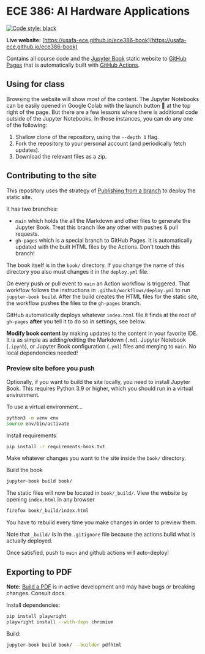 # ECE 386: AI Hardware Applications

[![Code style: black](https://img.shields.io/badge/code%20style-black-000000.svg)](https://github.com/psf/black)

**Live website:** [https://usafa-ece.github.io/ece386-book](https://usafa-ece.github.io/ece386-book)

Contains all course code and the [Jupyter Book](https://jupyterbook.org/en/stable/intro.html) static website to [GitHub Pages](https://docs.github.com/en/pages/getting-started-with-github-pages/about-github-pages)
that is automatically built with [GitHub Actions](https://docs.github.com/en/actions).

## Using for class

Browsing the website will show *most* of the content. The Jupyter Notebooks can be easily opened in Google Colab with the launch button :rocket: at the top right of the page.
But there are a few lessons where there is additional code outside of the Jupyter Notebooks. In those instances, you can do any one of the following:

1. Shallow clone of the repository, using the `--depth 1` flag.
2. Fork the repository to your personal account (and periodically fetch updates).
3. Download the relevant files as a zip.

## Contributing to the site

This repository uses the strategy of [Publishing from a branch](https://docs.github.com/en/pages/getting-started-with-github-pages/configuring-a-publishing-source-for-your-github-pages-site#publishing-from-a-branch)
to deploy the static site.

It has two branches:

- `main` which holds the all the Markdown and other files to generate the Jupyter Book. Treat this branch like any other with pushes & pull requests.
- `gh-pages` which is a special branch to GitHub Pages. It is automatically updated with the built HTML files by the Actions. Don't touch this branch!

The book itself is in the `book/` directory. If you change the name of this directory you also must changes it in the `deploy.yml` file.

On every push or pull event to `main` an Action workflow is triggered.
That workflow follows the instructions in `.github/workflows/deploy.yml` to run `jupyter-book build`. After the build creates the HTML files for the static site, the workflow pushes the files to the `gh-pages` branch.

GitHub automatically deploys whatever `index.html` file it finds at the root of `gh-pages` **after** you tell it to do so in settings, see below.

**Modify book content** by making updates to the content in your favorite IDE.
It is as simple as adding/editing the Markdown (`.md`). Jupyter Notebook (`.ipynb`), or Jupyter Book configuration (`.yml`) files and merging to `main`.
No local dependencies needed!

### Preview site before you push

Optionally, if you want to build the site locally, you need to install Jupyter Book.
This requires Python 3.9 or higher, which you should run in a virtual environment.

To use a virtual environment...

```bash
python3 -m venv env
source env/bin/activate
```

Install requirements

```bash
pip install -r requirements-book.txt
```

Make whatever changes you want to the site inside the `book/` directory.

Build the book

```bash
jupyter-book build book/
```

The static files will now be located in `book/_build/`. View the website by opening `index.html` in any browser

```bash
firefox book/_build/index.html
```

You have to rebuild every time you make changes in order to preview them.

Note that `_build/` is in the `.gitignore` file because the actions build what is actually deployed.

Once satisfied, push to `main` and github actions will auto-deploy!

## Exporting to PDF

**Note:** [Build a PDF](https://jupyterbook.org/en/stable/advanced/pdf.html) is in active development
and may have bugs or breaking changes. Consult docs.

Install dependencies:

```bash
pip install playwright
playwright install --with-deps chromium
```

Build:

```bash
jupyter-book build book/ --builder pdfhtml
```
